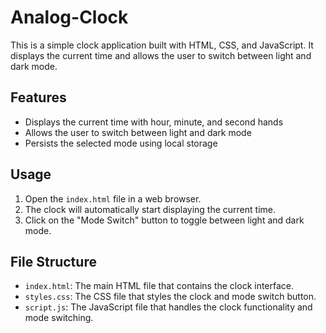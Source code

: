 # Analog-Clock

This is a simple clock application built with HTML, CSS, and JavaScript. It displays the current time and allows the user to switch between light and dark mode.

## Features

- Displays the current time with hour, minute, and second hands
- Allows the user to switch between light and dark mode
- Persists the selected mode using local storage

## Usage

1. Open the `index.html` file in a web browser.
2. The clock will automatically start displaying the current time.
3. Click on the "Mode Switch" button to toggle between light and dark mode.

## File Structure

- `index.html`: The main HTML file that contains the clock interface.
- `styles.css`: The CSS file that styles the clock and mode switch button.
- `script.js`: The JavaScript file that handles the clock functionality and mode switching.

